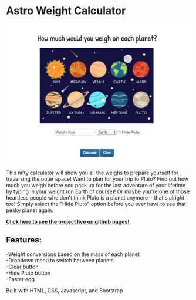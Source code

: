 # __Astro Weight Calculator__

![img](./static/planetsWeightSS.png)

This nifty calculator will show you all the weighs to prepare yourself for traversing the outer space! Want to plan for your trip to Pluto? Find out how much you weigh before you pack up for the last adventure of your lifetime by typing in your weight (on Earth of course)! Or maybe you're one of those heartless people who don't think Pluto is a planet anymore-- that's alright too! Simply select the "Hide Pluto" option before you ever have to see that pesky planet again.

[__Click here to see the project live on github pages!__](https://iychiang.github.io/startnow-web101-astro-weight-calculator/)


## Features:  
-Weight conversions based on the mass of each planet  
-Dropdown menu to switch between planets  
-Clear button  
-Hide Pluto button  
-Easter egg  

Built with HTML, CSS, Javascript, and Bootstrap